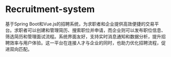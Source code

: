 # Recruitment-system
基于Spring Boot和Vue.js的招聘系统，为求职者和企业提供高效便捷的交易平台。求职者可以创建和管理简历、搜索职位并申请，而企业则可以发布职位信息、筛选简历和管理面试流程。系统界面友好，支持实时消息通知和数据分析，提升招聘效率与用户体验。这一平台在连接人才与企业的同时，也助力优化招聘流程，促进双向匹配。
